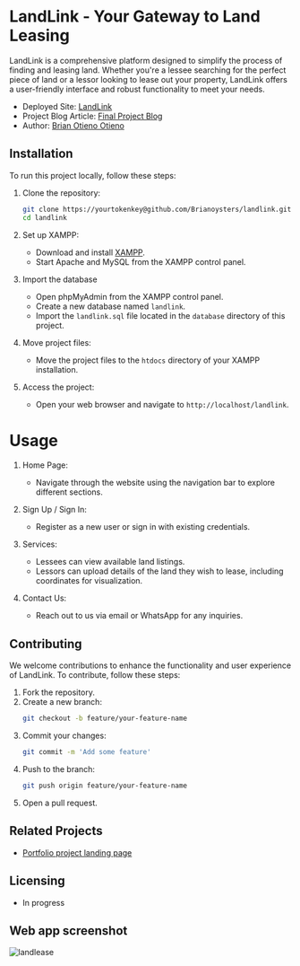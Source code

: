 # LandLink - Your Gateway to Land Leasing

LandLink is a comprehensive platform designed to simplify the process of finding and leasing land. Whether you're a lessee searching for the perfect piece of land or a lessor looking to lease out your property, LandLink offers a user-friendly interface and robust functionality to meet your needs.

- Deployed Site: [LandLink](https://brianoysters.github.io/Landlink)
- Project Blog Article: [Final Project Blog](https://www.linkedin.com/feed/update/urn:li:groupPost:853857-7216035296033832961/)
- Author: [Brian Otieno Otieno](https://www.linkedin.com/in/brian-otieno-otieno-1aa10616b/)

## Installation
To run this project locally, follow these steps:

1. Clone the repository:
   ```bash
   git clone https://yourtokenkey@github.com/Brianoysters/landlink.git
   cd landlink
   ```

2. Set up XAMPP:
   - Download and install [XAMPP](https://www.apachefriends.org/index.html).
   - Start Apache and MySQL from the XAMPP control panel.

3. Import the database
   - Open phpMyAdmin from the XAMPP control panel.
   - Create a new database named `landlink`.
   - Import the `landlink.sql` file located in the `database` directory of this project.

4. Move project files:
   - Move the project files to the `htdocs` directory of your XAMPP installation.

5. Access the project:
   - Open your web browser and navigate to `http://localhost/landlink`.

# Usage
1. Home Page:
   - Navigate through the website using the navigation bar to explore different sections.

2. Sign Up / Sign In:
   - Register as a new user or sign in with existing credentials.

3. Services:
   - Lessees can view available land listings.
   - Lessors can upload details of the land they wish to lease, including coordinates for visualization.

4. Contact Us:
   - Reach out to us via email or WhatsApp for any inquiries.

## Contributing
We welcome contributions to enhance the functionality and user experience of LandLink. To contribute, follow these steps:

1. Fork the repository.
2. Create a new branch:
   ```bash
   git checkout -b feature/your-feature-name
   ```
3. Commit your changes:
   ```bash
   git commit -m 'Add some feature'
   ```
4. Push to the branch:
   ```bash
   git push origin feature/your-feature-name
   ```
5. Open a pull request.

## Related Projects
- [Portfolio project landing page](https://github.com/Brianoysters/landlinklanding)
## Licensing
- In progress

## Web app screenshot
![landlease](https://github.com/Brianoysters/Landlink/assets/144411003/3d22f43a-3a55-4c47-93dc-2cadb7e3ec2b)



